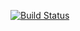[![Build Status](https://travis-ci.org/dsn-nimbus/alt-notificacao.svg?branch=master)](https://travis-ci.org/dsn-nimbus/alt-notificacao)
